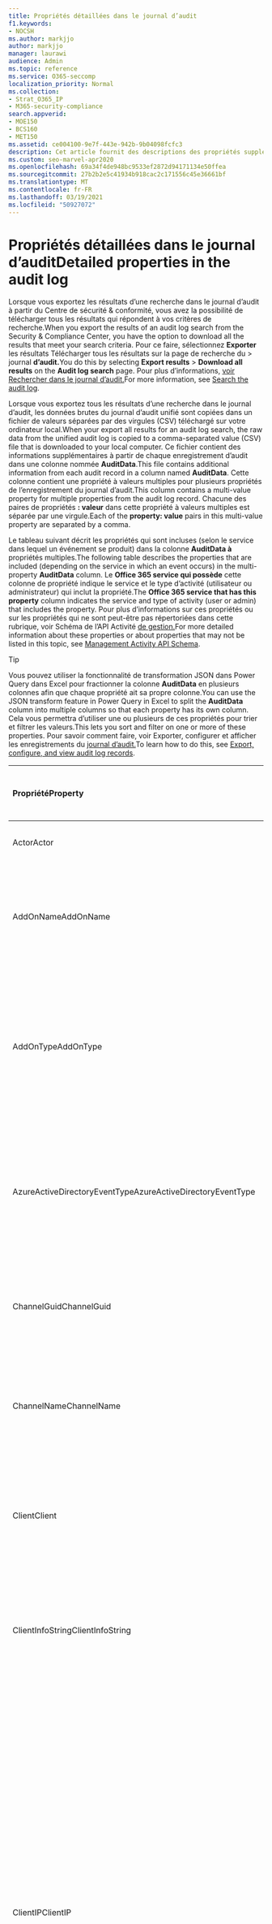 ```yaml
---
title: Propriétés détaillées dans le journal d’audit
f1.keywords:
- NOCSH
ms.author: markjjo
author: markjjo
manager: laurawi
audience: Admin
ms.topic: reference
ms.service: O365-seccomp
localization_priority: Normal
ms.collection:
- Strat_O365_IP
- M365-security-compliance
search.appverid:
- MOE150
- BCS160
- MET150
ms.assetid: ce004100-9e7f-443e-942b-9b04098fcfc3
description: Cet article fournit des descriptions des propriétés supplémentaires incluses lorsque vous exportez des résultats pour un enregistrement Office 365'audit.
ms.custom: seo-marvel-apr2020
ms.openlocfilehash: 69a34f4de948bc9533ef2872d94171134e50ffea
ms.sourcegitcommit: 27b2b2e5c41934b918cac2c171556c45e36661bf
ms.translationtype: MT
ms.contentlocale: fr-FR
ms.lasthandoff: 03/19/2021
ms.locfileid: "50927072"
---
```

# <a name="detailed-properties-in-the-audit-log"></a><span data-ttu-id="06380-103">Propriétés détaillées dans le journal d’audit</span><span class="sxs-lookup"><span data-stu-id="06380-103">Detailed properties in the audit log</span></span>

<span data-ttu-id="06380-104">Lorsque vous exportez les résultats d’une recherche dans le journal d’audit à partir du Centre de sécurité & conformité, vous avez la possibilité de télécharger tous les résultats qui répondent à vos critères de recherche.</span><span class="sxs-lookup"><span data-stu-id="06380-104">When you export the results of an audit log search from the Security & Compliance Center, you have the option to download all the results that meet your search criteria.</span></span> <span data-ttu-id="06380-105">Pour ce faire, sélectionnez **Exporter** les résultats Télécharger tous les résultats sur la page de recherche du \>  journal **d’audit.**</span><span class="sxs-lookup"><span data-stu-id="06380-105">You do this by selecting **Export results** \> **Download all results** on the **Audit log search** page.</span></span> <span data-ttu-id="06380-106">Pour plus d’informations, [voir Rechercher dans le journal d’audit.](search-the-audit-log-in-security-and-compliance.md)</span><span class="sxs-lookup"><span data-stu-id="06380-106">For more information, see [Search the audit log](search-the-audit-log-in-security-and-compliance.md).</span></span>
  
 <span data-ttu-id="06380-107">Lorsque vous exportez tous les résultats d’une recherche dans le journal d’audit, les données brutes du journal d’audit unifié sont copiées dans un fichier de valeurs séparées par des virgules (CSV) téléchargé sur votre ordinateur local.</span><span class="sxs-lookup"><span data-stu-id="06380-107">When your export all results for an audit log search, the raw data from the unified audit log is copied to a comma-separated value (CSV) file that is downloaded to your local computer.</span></span> <span data-ttu-id="06380-108">Ce fichier contient des informations supplémentaires à partir de chaque enregistrement d’audit dans une colonne nommée **AuditData**.</span><span class="sxs-lookup"><span data-stu-id="06380-108">This file contains additional information from each audit record in a column named **AuditData**.</span></span> <span data-ttu-id="06380-109">Cette colonne contient une propriété à valeurs multiples pour plusieurs propriétés de l’enregistrement du journal d’audit.</span><span class="sxs-lookup"><span data-stu-id="06380-109">This column contains a multi-value property for multiple properties from the audit log record.</span></span> <span data-ttu-id="06380-110">Chacune des paires de propriétés **: valeur** dans cette propriété à valeurs multiples est séparée par une virgule.</span><span class="sxs-lookup"><span data-stu-id="06380-110">Each of the **property: value** pairs in this multi-value property are separated by a comma.</span></span> 
  
<span data-ttu-id="06380-111">Le tableau suivant décrit les propriétés qui sont incluses (selon le service dans lequel un événement se produit) dans la colonne **AuditData à** propriétés multiples.</span><span class="sxs-lookup"><span data-stu-id="06380-111">The following table describes the properties that are included (depending on the service in which an event occurs) in the multi-property **AuditData** column.</span></span> <span data-ttu-id="06380-112">Le **Office 365 service qui possède** cette colonne de propriété indique le service et le type d’activité (utilisateur ou administrateur) qui inclut la propriété.</span><span class="sxs-lookup"><span data-stu-id="06380-112">The **Office 365 service that has this property** column indicates the service and type of activity (user or admin) that includes the property.</span></span> <span data-ttu-id="06380-113">Pour plus d’informations sur ces propriétés ou sur les propriétés qui ne sont peut-être pas répertoriées dans cette rubrique, voir Schéma de l’API Activité [de gestion.](/office/office-365-management-api/office-365-management-activity-api-schema)</span><span class="sxs-lookup"><span data-stu-id="06380-113">For more detailed information about these properties or about properties that may not be listed in this topic, see [Management Activity API Schema](/office/office-365-management-api/office-365-management-activity-api-schema).</span></span>
  
> [!TIP]
> <span data-ttu-id="06380-114">Vous pouvez utiliser la fonctionnalité de transformation JSON dans Power Query dans Excel pour fractionner la colonne **AuditData** en plusieurs colonnes afin que chaque propriété ait sa propre colonne.</span><span class="sxs-lookup"><span data-stu-id="06380-114">You can use the JSON transform feature in Power Query in Excel to split the **AuditData** column into multiple columns so that each property has its own column.</span></span> <span data-ttu-id="06380-115">Cela vous permettra d’utiliser une ou plusieurs de ces propriétés pour trier et filtrer les valeurs.</span><span class="sxs-lookup"><span data-stu-id="06380-115">This lets you sort and filter on one or more of these properties.</span></span> <span data-ttu-id="06380-116">Pour savoir comment faire, voir Exporter, configurer et afficher les enregistrements du [journal d’audit.](export-view-audit-log-records.md)</span><span class="sxs-lookup"><span data-stu-id="06380-116">To learn how to do this, see [Export, configure, and view audit log records](export-view-audit-log-records.md).</span></span> 
  
|<span data-ttu-id="06380-117">**Propriété**</span><span class="sxs-lookup"><span data-stu-id="06380-117">**Property**</span></span>|<span data-ttu-id="06380-118">**Description**</span><span class="sxs-lookup"><span data-stu-id="06380-118">**Description**</span></span>|<span data-ttu-id="06380-119">**Microsoft 365 service qui possède cette propriété**</span><span class="sxs-lookup"><span data-stu-id="06380-119">**Microsoft 365 service that has this property**</span></span>|
|:-----|:-----|:-----|
|<span data-ttu-id="06380-120">Actor</span><span class="sxs-lookup"><span data-stu-id="06380-120">Actor</span></span>|<span data-ttu-id="06380-121">Compte d’utilisateur ou de service qui a effectué l’action.</span><span class="sxs-lookup"><span data-stu-id="06380-121">The user or service account that performed the action.</span></span>|<span data-ttu-id="06380-122">Azure Active Directory</span><span class="sxs-lookup"><span data-stu-id="06380-122">Azure Active Directory</span></span>|
|<span data-ttu-id="06380-123">AddOnName</span><span class="sxs-lookup"><span data-stu-id="06380-123">AddOnName</span></span>|<span data-ttu-id="06380-124">Nom d’un module qui a été ajouté, supprimé ou mis à jour dans une équipe.</span><span class="sxs-lookup"><span data-stu-id="06380-124">The name of an add-on that was added, removed, or updated in a team.</span></span> <span data-ttu-id="06380-125">Le type de modules Microsoft Teams est un bot, un connecteur ou un onglet.</span><span class="sxs-lookup"><span data-stu-id="06380-125">The type of add-ons in Microsoft Teams is a bot, a connector, or a tab.</span></span>|<span data-ttu-id="06380-126">Microsoft Teams</span><span class="sxs-lookup"><span data-stu-id="06380-126">Microsoft Teams</span></span>|
|<span data-ttu-id="06380-127">AddOnType</span><span class="sxs-lookup"><span data-stu-id="06380-127">AddOnType</span></span>|<span data-ttu-id="06380-128">Type d’un module qui a été ajouté, supprimé ou mis à jour dans une équipe.</span><span class="sxs-lookup"><span data-stu-id="06380-128">The type of an add-on that was added, removed, or updated in a team.</span></span> <span data-ttu-id="06380-129">Les valeurs suivantes indiquent le type de modules.</span><span class="sxs-lookup"><span data-stu-id="06380-129">The following values indicate the type of add-on.</span></span>  <br/> <span data-ttu-id="06380-130">**1** : indique un bot.</span><span class="sxs-lookup"><span data-stu-id="06380-130">**1** - Indicates a bot.</span></span><br/> <span data-ttu-id="06380-131">**2** : indique un connecteur.</span><span class="sxs-lookup"><span data-stu-id="06380-131">**2** - Indicates a connector.</span></span><br/> <span data-ttu-id="06380-132">**3** - Indique un onglet.</span><span class="sxs-lookup"><span data-stu-id="06380-132">**3** - Indicates a tab.</span></span>|<span data-ttu-id="06380-133">Microsoft Teams</span><span class="sxs-lookup"><span data-stu-id="06380-133">Microsoft Teams</span></span>|
|<span data-ttu-id="06380-134">AzureActiveDirectoryEventType</span><span class="sxs-lookup"><span data-stu-id="06380-134">AzureActiveDirectoryEventType</span></span>|<span data-ttu-id="06380-135">Type de Azure Active Directory événement.</span><span class="sxs-lookup"><span data-stu-id="06380-135">The type of Azure Active Directory event.</span></span> <span data-ttu-id="06380-136">Les valeurs suivantes indiquent le type d’événement.</span><span class="sxs-lookup"><span data-stu-id="06380-136">The following values indicate the type of event.</span></span>  <br/> <span data-ttu-id="06380-137">**0** : indique un événement de connexion de compte.</span><span class="sxs-lookup"><span data-stu-id="06380-137">**0** - Indicates an account login event.</span></span><br/> <span data-ttu-id="06380-138">**1** : indique un événement de sécurité d’application Azure.</span><span class="sxs-lookup"><span data-stu-id="06380-138">**1** - Indicates an Azure application security event.</span></span>|<span data-ttu-id="06380-139">Azure Active Directory</span><span class="sxs-lookup"><span data-stu-id="06380-139">Azure Active Directory</span></span>|
|<span data-ttu-id="06380-140">ChannelGuid</span><span class="sxs-lookup"><span data-stu-id="06380-140">ChannelGuid</span></span>|<span data-ttu-id="06380-141">ID d’un canal Microsoft Teams de distribution.</span><span class="sxs-lookup"><span data-stu-id="06380-141">The ID of a Microsoft Teams channel.</span></span> <span data-ttu-id="06380-142">L’équipe dans qui se trouve le canal est identifiée par les propriétés **TeamName** et **TeamGuid.**</span><span class="sxs-lookup"><span data-stu-id="06380-142">The team that the channel is located in is identified by the **TeamName** and **TeamGuid** properties.</span></span>|<span data-ttu-id="06380-143">Microsoft Teams</span><span class="sxs-lookup"><span data-stu-id="06380-143">Microsoft Teams</span></span>|
|<span data-ttu-id="06380-144">ChannelName</span><span class="sxs-lookup"><span data-stu-id="06380-144">ChannelName</span></span>|<span data-ttu-id="06380-145">Nom d’un canal Microsoft Teams de distribution.</span><span class="sxs-lookup"><span data-stu-id="06380-145">The name of a Microsoft Teams channel.</span></span> <span data-ttu-id="06380-146">L’équipe dans qui se trouve le canal est identifiée par les propriétés **TeamName** et **TeamGuid.**</span><span class="sxs-lookup"><span data-stu-id="06380-146">The team that the channel is located in is identified by the **TeamName** and **TeamGuid** properties.</span></span>|<span data-ttu-id="06380-147">Microsoft Teams</span><span class="sxs-lookup"><span data-stu-id="06380-147">Microsoft Teams</span></span>|
|<span data-ttu-id="06380-148">Client</span><span class="sxs-lookup"><span data-stu-id="06380-148">Client</span></span>|<span data-ttu-id="06380-149">L’appareil client, le système d’exploitation de l’appareil et le navigateur d’appareil utilisés pour l’événement de connexion (par exemple, Nokia Lumia 920 ; Windows Phone 8; IE Mobile 11).</span><span class="sxs-lookup"><span data-stu-id="06380-149">The client device, the device OS, and the device browser used for the login event (for example, Nokia Lumia 920; Windows Phone 8; IE Mobile 11).</span></span>|<span data-ttu-id="06380-150">Azure Active Directory</span><span class="sxs-lookup"><span data-stu-id="06380-150">Azure Active Directory</span></span>|
|<span data-ttu-id="06380-151">ClientInfoString</span><span class="sxs-lookup"><span data-stu-id="06380-151">ClientInfoString</span></span>|<span data-ttu-id="06380-152">Informations sur le client de messagerie qui a été utilisé pour effectuer l’opération, telles qu’une version de navigateur, une version Outlook et des informations sur l’appareil mobile</span><span class="sxs-lookup"><span data-stu-id="06380-152">Information about the email client that was used to perform the operation, such as a browser version, Outlook version, and mobile device information</span></span>|<span data-ttu-id="06380-153">Exchange (activité de boîte aux lettres)</span><span class="sxs-lookup"><span data-stu-id="06380-153">Exchange (mailbox activity)</span></span>|
|<span data-ttu-id="06380-154">ClientIP</span><span class="sxs-lookup"><span data-stu-id="06380-154">ClientIP</span></span>|<span data-ttu-id="06380-155">Adresse IP du périphérique utilisé lors de la journalisation de l’activité.</span><span class="sxs-lookup"><span data-stu-id="06380-155">The IP address of the device that was used when the activity was logged.</span></span> <span data-ttu-id="06380-156">L’adresse IP apparaît au format d’adresse IPv4 ou IPv6.</span><span class="sxs-lookup"><span data-stu-id="06380-156">The IP address is displayed in either an IPv4 or IPv6 address format.</span></span><br/><br/> <span data-ttu-id="06380-157">Pour certains services, la valeur affichée dans cette propriété peut être l'adresse IP d'une application sécurisée (par exemple, Office sur les applications Web) qui appelle le service au nom d'un utilisateur et non l'adresse IP de l'appareil utilisé par la personne ayant effectué l'activité.</span><span class="sxs-lookup"><span data-stu-id="06380-157">For some services, the value displayed in this property might be the IP address for a trusted application (for example, Office on the web apps) calling into the service on behalf of a user and not the IP address of the device used by person who performed the activity.</span></span> <br/><br/><span data-ttu-id="06380-158">En outre, pour l’activité d’administrateur (ou l’activité effectuée par un compte système) pour les événements liés à Azure Active Directory, l’adresse IP n’est pas enregistrée et la valeur de la propriété ClientIP est `null` .</span><span class="sxs-lookup"><span data-stu-id="06380-158">Also, for admin activity (or activity performed by a system account) for Azure Active Directory-related events, the IP address isn't logged and the value for the ClientIP property is `null`.</span></span> |<span data-ttu-id="06380-159">Azure Active Directory, Exchange, SharePoint</span><span class="sxs-lookup"><span data-stu-id="06380-159">Azure Active Directory, Exchange, SharePoint</span></span>|
|<span data-ttu-id="06380-160">CreationTime</span><span class="sxs-lookup"><span data-stu-id="06380-160">CreationTime</span></span>|<span data-ttu-id="06380-161">Date et heure à l’heure UTC (temps universel coordonné) au moment où l’utilisateur a effectué l’activité.</span><span class="sxs-lookup"><span data-stu-id="06380-161">The date and time in Coordinated Universal Time (UTC) when the user performed the activity.</span></span>|<span data-ttu-id="06380-162">Tous</span><span class="sxs-lookup"><span data-stu-id="06380-162">All</span></span>|
|<span data-ttu-id="06380-163">DestinationFileExtension</span><span class="sxs-lookup"><span data-stu-id="06380-163">DestinationFileExtension</span></span>|<span data-ttu-id="06380-164">Extension du fichier qui est copié ou déplacé.</span><span class="sxs-lookup"><span data-stu-id="06380-164">The file extension of a file that is copied or moved.</span></span> <span data-ttu-id="06380-165">Cette propriété s’affiche uniquement pour les activités de l’utilisateur FileCopied et FileMoved.</span><span class="sxs-lookup"><span data-stu-id="06380-165">This property is displayed only for the FileCopied and FileMoved user activities.</span></span>|<span data-ttu-id="06380-166">SharePoint</span><span class="sxs-lookup"><span data-stu-id="06380-166">SharePoint</span></span>|
|<span data-ttu-id="06380-167">DestinationFileName</span><span class="sxs-lookup"><span data-stu-id="06380-167">DestinationFileName</span></span>|<span data-ttu-id="06380-168">Le nom du fichier est copié ou déplacé.</span><span class="sxs-lookup"><span data-stu-id="06380-168">The name of the file is copied or moved.</span></span> <span data-ttu-id="06380-169">Cette propriété s’affiche uniquement pour les actions FileCopied et FileMoved.</span><span class="sxs-lookup"><span data-stu-id="06380-169">This property is displayed only for the FileCopied and FileMoved actions.</span></span>|<span data-ttu-id="06380-170">SharePoint</span><span class="sxs-lookup"><span data-stu-id="06380-170">SharePoint</span></span>|
|<span data-ttu-id="06380-171">DestinationRelativeUrl</span><span class="sxs-lookup"><span data-stu-id="06380-171">DestinationRelativeUrl</span></span>|<span data-ttu-id="06380-172">URL du dossier de destination dans lequel un fichier est copié ou déplacé.</span><span class="sxs-lookup"><span data-stu-id="06380-172">The URL of the destination folder where a file is copied or moved.</span></span> <span data-ttu-id="06380-173">La combinaison des valeurs pour **siteURL**, **DestinationRelativeURL** et la propriété **DestinationFileName** est identique à la valeur de la propriété **ObjectID,** qui est le nom du chemin d’accès complet pour le fichier qui a été copié.</span><span class="sxs-lookup"><span data-stu-id="06380-173">The combination of the values for the **SiteURL**, the **DestinationRelativeURL**, and the **DestinationFileName** property is the same as the value for the **ObjectID** property, which is the full path name for the file that was copied.</span></span> <span data-ttu-id="06380-174">Cette propriété s’affiche uniquement pour les activités de l’utilisateur FileCopied et FileMoved.</span><span class="sxs-lookup"><span data-stu-id="06380-174">This property is displayed only for the FileCopied and FileMoved user activities.</span></span>|<span data-ttu-id="06380-175">SharePoint</span><span class="sxs-lookup"><span data-stu-id="06380-175">SharePoint</span></span>|
|<span data-ttu-id="06380-176">EventSource</span><span class="sxs-lookup"><span data-stu-id="06380-176">EventSource</span></span>|<span data-ttu-id="06380-177">Identifie qu’un événement s’est produit dans SharePoint.</span><span class="sxs-lookup"><span data-stu-id="06380-177">Identifies that an event occurred in SharePoint.</span></span> <span data-ttu-id="06380-178">Les valeurs possibles **sont SharePoint** **et ObjectModel**.</span><span class="sxs-lookup"><span data-stu-id="06380-178">Possible values are **SharePoint** and **ObjectModel**.</span></span>|<span data-ttu-id="06380-179">SharePoint</span><span class="sxs-lookup"><span data-stu-id="06380-179">SharePoint</span></span>|
|<span data-ttu-id="06380-180">ExternalAccess</span><span class="sxs-lookup"><span data-stu-id="06380-180">ExternalAccess</span></span>|<span data-ttu-id="06380-181">Pour Exchange activité d’administrateur, spécifie si la cmdlet a été exécuté par un utilisateur de votre organisation, par le personnel du centre de données Microsoft ou un compte de service de centre de données, ou par un administrateur délégué.</span><span class="sxs-lookup"><span data-stu-id="06380-181">For Exchange admin activity, specifies whether the cmdlet was run by a user in your organization, by Microsoft datacenter personnel or a datacenter service account, or by a delegated administrator.</span></span> <span data-ttu-id="06380-182">La valeur **False** indique que la cmdlet a été exécutée par un membre de votre organisation.</span><span class="sxs-lookup"><span data-stu-id="06380-182">The value **False** indicates that the cmdlet was run by someone in your organization.</span></span> <span data-ttu-id="06380-183">La valeur **True** indique que la cmdlet a été exécutée par le personnel du centre de données, un compte de service du centre de données ou un administrateur délégué.</span><span class="sxs-lookup"><span data-stu-id="06380-183">The value **True** indicates that the cmdlet was run by datacenter personnel, a datacenter service account, or a delegated administrator.</span></span>  <br/> <span data-ttu-id="06380-184">Pour Exchange’activité de boîte aux lettres, spécifie si une boîte aux lettres a été accessible par un utilisateur extérieur à votre organisation.</span><span class="sxs-lookup"><span data-stu-id="06380-184">For Exchange mailbox activity, specifies whether a mailbox was accessed by a user outside your organization.</span></span>|<span data-ttu-id="06380-185">Exchange</span><span class="sxs-lookup"><span data-stu-id="06380-185">Exchange</span></span>|
|<span data-ttu-id="06380-186">ExtendedProperties</span><span class="sxs-lookup"><span data-stu-id="06380-186">ExtendedProperties</span></span>|<span data-ttu-id="06380-187">Propriétés étendues d’un Azure Active Directory événement.</span><span class="sxs-lookup"><span data-stu-id="06380-187">The extended properties for an Azure Active Directory event.</span></span>|<span data-ttu-id="06380-188">Azure Active Directory</span><span class="sxs-lookup"><span data-stu-id="06380-188">Azure Active Directory</span></span>|
|<span data-ttu-id="06380-189">ID</span><span class="sxs-lookup"><span data-stu-id="06380-189">ID</span></span>|<span data-ttu-id="06380-190">ID de l’entrée de rapport.</span><span class="sxs-lookup"><span data-stu-id="06380-190">The ID of the report entry.</span></span> <span data-ttu-id="06380-191">L’ID identifie de manière unique l’entrée du rapport.</span><span class="sxs-lookup"><span data-stu-id="06380-191">The ID uniquely identifies the report entry.</span></span>|<span data-ttu-id="06380-192">Tous</span><span class="sxs-lookup"><span data-stu-id="06380-192">All</span></span>|
|<span data-ttu-id="06380-193">InternalLogonType</span><span class="sxs-lookup"><span data-stu-id="06380-193">InternalLogonType</span></span>|<span data-ttu-id="06380-194">Réservé à une utilisation interne.</span><span class="sxs-lookup"><span data-stu-id="06380-194">Reserved for internal use.</span></span>|<span data-ttu-id="06380-195">Exchange (activité de boîte aux lettres)</span><span class="sxs-lookup"><span data-stu-id="06380-195">Exchange (mailbox activity)</span></span>|
|<span data-ttu-id="06380-196">ItemType</span><span class="sxs-lookup"><span data-stu-id="06380-196">ItemType</span></span>|<span data-ttu-id="06380-197">Type d’objet consulté ou modifié.</span><span class="sxs-lookup"><span data-stu-id="06380-197">The type of object that was accessed or modified.</span></span> <span data-ttu-id="06380-198">Les valeurs **possibles sont Fichier,** **Dossier,** **Web,** **Site,** **Client** et **DocumentLibrary**.</span><span class="sxs-lookup"><span data-stu-id="06380-198">Possible values include **File**, **Folder**, **Web**, **Site**, **Tenant**, and **DocumentLibrary**.</span></span>|<span data-ttu-id="06380-199">SharePoint</span><span class="sxs-lookup"><span data-stu-id="06380-199">SharePoint</span></span>|
|<span data-ttu-id="06380-200">LoginStatus</span><span class="sxs-lookup"><span data-stu-id="06380-200">LoginStatus</span></span>|<span data-ttu-id="06380-201">Identifie les échecs de connexion qui ont pu se produire.</span><span class="sxs-lookup"><span data-stu-id="06380-201">Identifies login failures that might have occurred.</span></span>|<span data-ttu-id="06380-202">Azure Active Directory</span><span class="sxs-lookup"><span data-stu-id="06380-202">Azure Active Directory</span></span>|
|<span data-ttu-id="06380-203">LogonType</span><span class="sxs-lookup"><span data-stu-id="06380-203">LogonType</span></span>|<span data-ttu-id="06380-204">Type d’accès aux boîtes aux lettres.</span><span class="sxs-lookup"><span data-stu-id="06380-204">The type of mailbox access.</span></span> <span data-ttu-id="06380-205">Les valeurs suivantes indiquent le type d’utilisateur qui a accédé à la boîte aux lettres.</span><span class="sxs-lookup"><span data-stu-id="06380-205">The following values indicate the type of user who accessed the mailbox.</span></span>  <br/><br/> <span data-ttu-id="06380-206">**0** : indique un propriétaire de boîte aux lettres.</span><span class="sxs-lookup"><span data-stu-id="06380-206">**0** - Indicates a mailbox owner.</span></span><br/> <span data-ttu-id="06380-207">**1** : indique un administrateur.</span><span class="sxs-lookup"><span data-stu-id="06380-207">**1** - Indicates an administrator.</span></span><br/> <span data-ttu-id="06380-208">**2** : indique un délégué.</span><span class="sxs-lookup"><span data-stu-id="06380-208">**2** - Indicates a delegate.</span></span> <br/><span data-ttu-id="06380-209">**3** : indique le service de transport dans le centre de données Microsoft.</span><span class="sxs-lookup"><span data-stu-id="06380-209">**3** - Indicates the transport service in the Microsoft datacenter.</span></span><br/> <span data-ttu-id="06380-210">**4** - Indique un compte de service dans le centre de données Microsoft.</span><span class="sxs-lookup"><span data-stu-id="06380-210">**4** - Indicates a   service account in the Microsoft datacenter.</span></span> <br/><span data-ttu-id="06380-211">**6** : indique un administrateur délégué.</span><span class="sxs-lookup"><span data-stu-id="06380-211">**6** - Indicates a delegated administrator.</span></span>|<span data-ttu-id="06380-212">Exchange (activité de boîte aux lettres)</span><span class="sxs-lookup"><span data-stu-id="06380-212">Exchange (mailbox activity)</span></span>|
|<span data-ttu-id="06380-213">MailboxGuid</span><span class="sxs-lookup"><span data-stu-id="06380-213">MailboxGuid</span></span>|<span data-ttu-id="06380-214">GUID Exchange de la boîte aux lettres consultée.</span><span class="sxs-lookup"><span data-stu-id="06380-214">The Exchange GUID of the mailbox that was accessed.</span></span>|<span data-ttu-id="06380-215">Exchange (activité de boîte aux lettres)</span><span class="sxs-lookup"><span data-stu-id="06380-215">Exchange (mailbox activity)</span></span>|
|<span data-ttu-id="06380-216">MailboxOwnerUPN</span><span class="sxs-lookup"><span data-stu-id="06380-216">MailboxOwnerUPN</span></span>|<span data-ttu-id="06380-217">Adresse de messagerie du propriétaire de la boîte aux lettres consultée.</span><span class="sxs-lookup"><span data-stu-id="06380-217">The email address of the person who owns the mailbox that was accessed.</span></span>|<span data-ttu-id="06380-218">Exchange (activité de boîte aux lettres)</span><span class="sxs-lookup"><span data-stu-id="06380-218">Exchange (mailbox activity)</span></span>|
|<span data-ttu-id="06380-219">Members</span><span class="sxs-lookup"><span data-stu-id="06380-219">Members</span></span>|<span data-ttu-id="06380-220">Répertorie les utilisateurs qui ont été ajoutés ou supprimés d’une équipe.</span><span class="sxs-lookup"><span data-stu-id="06380-220">Lists the users that have been added or removed from a team.</span></span> <span data-ttu-id="06380-221">Les valeurs suivantes indiquent le type de rôles attribué à l’utilisateur.</span><span class="sxs-lookup"><span data-stu-id="06380-221">The following values indicate the Role type assigned to the user.</span></span>  <br/><br/> <span data-ttu-id="06380-222">**1** : indique le rôle propriétaire.</span><span class="sxs-lookup"><span data-stu-id="06380-222">**1** - Indicates  the Owner role.</span></span><br/> <span data-ttu-id="06380-223">**2** indique le rôle Membre.</span><span class="sxs-lookup"><span data-stu-id="06380-223">**2** - Indicates the Member role.</span></span><br/> <span data-ttu-id="06380-224">**3** indique le rôle Invité.</span><span class="sxs-lookup"><span data-stu-id="06380-224">**3** - Indicates the Guest role.</span></span> <br/><br/><span data-ttu-id="06380-225">La propriété Members comprend également le nom de votre organisation et l’adresse e-mail du membre.</span><span class="sxs-lookup"><span data-stu-id="06380-225">The Members property also includes the name of your organization, and the member's email address.</span></span>|<span data-ttu-id="06380-226">Microsoft Teams</span><span class="sxs-lookup"><span data-stu-id="06380-226">Microsoft Teams</span></span>|
|<span data-ttu-id="06380-227">ModifiedProperties (Name, NewValue, OldValue)</span><span class="sxs-lookup"><span data-stu-id="06380-227">ModifiedProperties (Name, NewValue, OldValue)</span></span>|<span data-ttu-id="06380-228">La propriété est incluse pour les événements d’administration, par exemple l’ajout d’un utilisateur en tant que membre d’un site ou d’un groupe d’administration d’une collection de sites.</span><span class="sxs-lookup"><span data-stu-id="06380-228">The property is included for admin events, such as adding a user as a member of a site or a site collection admin group.</span></span> <span data-ttu-id="06380-229">La propriété inclut le nom de la propriété qui a été modifiée (par exemple, le groupe Administrateur de site) la nouvelle valeur de la propriété modifiée (par exemple, l’utilisateur qui a été ajouté en tant qu’administrateur de site et la valeur précédente de l’objet modifié).</span><span class="sxs-lookup"><span data-stu-id="06380-229">The property includes the name of the property that was modified (for example, the Site Admin group) the new value of the modified property (such the user who was added as a site admin, and the previous value of the modified object.</span></span>|<span data-ttu-id="06380-230">Tout (activité de l’administrateur)</span><span class="sxs-lookup"><span data-stu-id="06380-230">All (admin activity)</span></span>|
|<span data-ttu-id="06380-231">ObjectId</span><span class="sxs-lookup"><span data-stu-id="06380-231">ObjectId</span></span>|<span data-ttu-id="06380-232">Pour la journalisation d’audit d’administration Exchange, il s’agit du nom de l’objet modifié par la cmdlet.</span><span class="sxs-lookup"><span data-stu-id="06380-232">For Exchange admin audit logging, the name of the object that was modified by the cmdlet.</span></span>  <br/> <span data-ttu-id="06380-233">Pour SharePoint' activité, le nom complet du chemin d’URL du fichier ou du dossier accessible par un utilisateur.</span><span class="sxs-lookup"><span data-stu-id="06380-233">For SharePoint activity, the full URL path name of the file or folder accessed by a user.</span></span>  <br/> <span data-ttu-id="06380-234">Pour l’activité Azure AD, nom du compte d’utilisateur modifié.</span><span class="sxs-lookup"><span data-stu-id="06380-234">For Azure AD activity, the name of the user account that was modified.</span></span>|<span data-ttu-id="06380-235">Tous</span><span class="sxs-lookup"><span data-stu-id="06380-235">All</span></span>|
|<span data-ttu-id="06380-236">Opération</span><span class="sxs-lookup"><span data-stu-id="06380-236">Operation</span></span>|<span data-ttu-id="06380-237">Nom de l’activité de l’utilisateur ou de l’administrateur.</span><span class="sxs-lookup"><span data-stu-id="06380-237">The name of the user or admin activity.</span></span> <span data-ttu-id="06380-238">La valeur de cette propriété correspond à la valeur qui a été sélectionnée dans la liste de **listes** listes des activités.</span><span class="sxs-lookup"><span data-stu-id="06380-238">The value of this property corresponds to the value that was selected in the **Activities** drop down list.</span></span> <span data-ttu-id="06380-239">Si **afficher les résultats pour toutes les activités** a été sélectionné, le rapport inclut des entrées pour toutes les activités des utilisateurs et des administrateurs pour tous les services.</span><span class="sxs-lookup"><span data-stu-id="06380-239">If **Show results for all activities** was selected, the report will included entries for all user and admin activities for all services.</span></span> <span data-ttu-id="06380-240">Pour obtenir une description des opérations/activités consignées dans  le journal d’audit, consultez l’onglet Activités auditées dans Rechercher dans le journal d’audit dans le [Office 365](search-the-audit-log-in-security-and-compliance.md).</span><span class="sxs-lookup"><span data-stu-id="06380-240">For a description of the operations/activities that are logged in the audit log, see the **Audited activities** tab in [Search the audit log in the Office 365](search-the-audit-log-in-security-and-compliance.md).</span></span>  <br/> <span data-ttu-id="06380-241">Pour une activité d’administration Exchange, cette propriété identifie le nom de la cmdlet qui a été exécutée.</span><span class="sxs-lookup"><span data-stu-id="06380-241">For Exchange admin activity, this property identifies the name of the cmdlet that was run.</span></span>|<span data-ttu-id="06380-242">Tous</span><span class="sxs-lookup"><span data-stu-id="06380-242">All</span></span>|
|<span data-ttu-id="06380-243">OrganizationId</span><span class="sxs-lookup"><span data-stu-id="06380-243">OrganizationId</span></span>|<span data-ttu-id="06380-244">GUID de votre organisation.</span><span class="sxs-lookup"><span data-stu-id="06380-244">The GUID for your organization.</span></span>|<span data-ttu-id="06380-245">Tous</span><span class="sxs-lookup"><span data-stu-id="06380-245">All</span></span>|
|<span data-ttu-id="06380-246">Path</span><span class="sxs-lookup"><span data-stu-id="06380-246">Path</span></span>|<span data-ttu-id="06380-247">Nom de dossier de la boîte aux lettres dans laquelle se trouve le message consulté.</span><span class="sxs-lookup"><span data-stu-id="06380-247">The name of the mailbox folder where the message that was accessed is located.</span></span> <span data-ttu-id="06380-248">Cette propriété identifie également le dossier dans lequel un message est créé ou copié/déplacé.</span><span class="sxs-lookup"><span data-stu-id="06380-248">This property also identifies the folder a where a message is created in or copied/moved to.</span></span>|<span data-ttu-id="06380-249">Exchange (activité de boîte aux lettres)</span><span class="sxs-lookup"><span data-stu-id="06380-249">Exchange (mailbox activity)</span></span>|
|<span data-ttu-id="06380-250">Parameters</span><span class="sxs-lookup"><span data-stu-id="06380-250">Parameters</span></span>|<span data-ttu-id="06380-251">Pour Exchange d’administration, le nom et la valeur de tous les paramètres qui ont été utilisés avec la cmdlet identifiée dans la propriété Operation.</span><span class="sxs-lookup"><span data-stu-id="06380-251">For Exchange admin activity, the name and value for all parameters that were used with the cmdlet that is identified in the Operation property.</span></span>|<span data-ttu-id="06380-252">Exchange (activité de l’administrateur)</span><span class="sxs-lookup"><span data-stu-id="06380-252">Exchange (admin activity)</span></span>|
|<span data-ttu-id="06380-253">RecordType</span><span class="sxs-lookup"><span data-stu-id="06380-253">RecordType</span></span>|<span data-ttu-id="06380-254">Type d’opération indiqué par l’enregistrement.</span><span class="sxs-lookup"><span data-stu-id="06380-254">The type of operation indicated by the record.</span></span> <span data-ttu-id="06380-255">Cette propriété indique le service ou la fonctionnalité dans qui l’opération a été déclenchée.</span><span class="sxs-lookup"><span data-stu-id="06380-255">This property indicates the service or feature that the operation was triggered in.</span></span> <span data-ttu-id="06380-256">Pour obtenir la liste des types d’enregistrement et leur valeur ENUM correspondante (qui est la valeur affichée dans la propriété **RecordType** d’un enregistrement d’audit), voir Type d’enregistrement du journal [d’audit.](/office/office-365-management-api/office-365-management-activity-api-schema#auditlogrecordtype)</span><span class="sxs-lookup"><span data-stu-id="06380-256">For a list of record types and their corresponding ENUM value (which is the value displayed in the **RecordType** property in an audit record), see [Audit log record type](/office/office-365-management-api/office-365-management-activity-api-schema#auditlogrecordtype).</span></span>| 
|<span data-ttu-id="06380-257">ResultStatus</span><span class="sxs-lookup"><span data-stu-id="06380-257">ResultStatus</span></span>|<span data-ttu-id="06380-258">Indique si l’action (spécifiée dans la propriété **Operation)** a réussi ou non.</span><span class="sxs-lookup"><span data-stu-id="06380-258">Indicates whether the action (specified in the **Operation** property) was successful or not.</span></span>  <br/> <span data-ttu-id="06380-259">Pour Exchange’activité de l’administrateur, la valeur est **True** (réussite) ou **False** (échec).</span><span class="sxs-lookup"><span data-stu-id="06380-259">For Exchange admin activity, the value is either **True** (successful) or **False** (failed).</span></span>|<span data-ttu-id="06380-260">Tous</span><span class="sxs-lookup"><span data-stu-id="06380-260">All</span></span>  <br/>|
|<span data-ttu-id="06380-261">SecurityComplianceCenterEventType</span><span class="sxs-lookup"><span data-stu-id="06380-261">SecurityComplianceCenterEventType</span></span>|<span data-ttu-id="06380-262">Indique que l’activité était un événement du Centre de sécurité & conformité.</span><span class="sxs-lookup"><span data-stu-id="06380-262">Indicates that the activity was a Security & Compliance Center event.</span></span> <span data-ttu-id="06380-263">Toutes les activités & conformité et sécurité auront une valeur **de 0** pour cette propriété.</span><span class="sxs-lookup"><span data-stu-id="06380-263">All Security & Compliance Center activities will have a value of **0** for this property.</span></span>|<span data-ttu-id="06380-264">Centre de sécurité et conformité</span><span class="sxs-lookup"><span data-stu-id="06380-264">Security & Compliance Center</span></span>|
|<span data-ttu-id="06380-265">SharingType</span><span class="sxs-lookup"><span data-stu-id="06380-265">SharingType</span></span>|<span data-ttu-id="06380-266">Type d’autorisations de partage attribuées à l’utilisateur avec qui la ressource a été partagée.</span><span class="sxs-lookup"><span data-stu-id="06380-266">The type of sharing permissions that was assigned to the user that the resource was shared with.</span></span> <span data-ttu-id="06380-267">Cet utilisateur est identifié dans la **propriété UserSharedWith.**</span><span class="sxs-lookup"><span data-stu-id="06380-267">This user is identified in the **UserSharedWith** property.</span></span>|<span data-ttu-id="06380-268">SharePoint</span><span class="sxs-lookup"><span data-stu-id="06380-268">SharePoint</span></span>|
|<span data-ttu-id="06380-269">Site</span><span class="sxs-lookup"><span data-stu-id="06380-269">Site</span></span>|<span data-ttu-id="06380-270">GUID du site où se trouve le fichier ou le dossier consulté par l’utilisateur.</span><span class="sxs-lookup"><span data-stu-id="06380-270">The GUID of the site where the file or folder accessed by the user is located.</span></span>|<span data-ttu-id="06380-271">SharePoint</span><span class="sxs-lookup"><span data-stu-id="06380-271">SharePoint</span></span>|
|<span data-ttu-id="06380-272">SiteUrl</span><span class="sxs-lookup"><span data-stu-id="06380-272">SiteUrl</span></span>|<span data-ttu-id="06380-273">URL du site où se trouve le fichier ou le dossier consulté par l’utilisateur.</span><span class="sxs-lookup"><span data-stu-id="06380-273">The URL of the site where the file or folder accessed by the user is located.</span></span>|<span data-ttu-id="06380-274">SharePoint</span><span class="sxs-lookup"><span data-stu-id="06380-274">SharePoint</span></span>|
|<span data-ttu-id="06380-275">SourceFileExtension</span><span class="sxs-lookup"><span data-stu-id="06380-275">SourceFileExtension</span></span>|<span data-ttu-id="06380-276">Extension du fichier consulté par l’utilisateur.</span><span class="sxs-lookup"><span data-stu-id="06380-276">The file extension of the file that was accessed by the user.</span></span> <span data-ttu-id="06380-277">Cette propriété est vide si l’objet consulté est un dossier.</span><span class="sxs-lookup"><span data-stu-id="06380-277">This property is blank if the object that was accessed is a folder.</span></span>|<span data-ttu-id="06380-278">SharePoint</span><span class="sxs-lookup"><span data-stu-id="06380-278">SharePoint</span></span>|
|<span data-ttu-id="06380-279">SourceFileName</span><span class="sxs-lookup"><span data-stu-id="06380-279">SourceFileName</span></span>|<span data-ttu-id="06380-280">Nom du fichier ou du dossier consulté par l’utilisateur.</span><span class="sxs-lookup"><span data-stu-id="06380-280">The name of the file or folder accessed by the user.</span></span>|<span data-ttu-id="06380-281">SharePoint</span><span class="sxs-lookup"><span data-stu-id="06380-281">SharePoint</span></span>|
|<span data-ttu-id="06380-282">SourceRelativeUrl</span><span class="sxs-lookup"><span data-stu-id="06380-282">SourceRelativeUrl</span></span>|<span data-ttu-id="06380-283">URL du dossier contenant le fichier consulté par l’utilisateur.</span><span class="sxs-lookup"><span data-stu-id="06380-283">The URL of the folder that contains the file accessed by the user.</span></span> <span data-ttu-id="06380-284">La combinaison des valeurs pour **siteURL**, **SourceRelativeURL** et la propriété **SourceFileName** est identique à la valeur de la propriété **ObjectID,** qui est le nom du chemin d’accès complet pour le fichier accessible par l’utilisateur.</span><span class="sxs-lookup"><span data-stu-id="06380-284">The combination of the values for the **SiteURL**, the **SourceRelativeURL**, and the **SourceFileName** property is the same as the value for the **ObjectID** property, which is the full path name for the file accessed by the user.</span></span>|<span data-ttu-id="06380-285">SharePoint</span><span class="sxs-lookup"><span data-stu-id="06380-285">SharePoint</span></span>|
|<span data-ttu-id="06380-286">Sujet</span><span class="sxs-lookup"><span data-stu-id="06380-286">Subject</span></span>|<span data-ttu-id="06380-287">Ligne d’objet du message qui a été consulté.</span><span class="sxs-lookup"><span data-stu-id="06380-287">The subject line of the message that was accessed.</span></span>|<span data-ttu-id="06380-288">Exchange (activité de boîte aux lettres)</span><span class="sxs-lookup"><span data-stu-id="06380-288">Exchange (mailbox activity)</span></span>|
|<span data-ttu-id="06380-289">TabType</span><span class="sxs-lookup"><span data-stu-id="06380-289">TabType</span></span>| <span data-ttu-id="06380-290">Type d’onglet ajouté, supprimé ou mis à jour dans une équipe.</span><span class="sxs-lookup"><span data-stu-id="06380-290">The type of tab added, removed, or updated in a team.</span></span> <span data-ttu-id="06380-291">Les valeurs possibles pour cette propriété sont les suivantes :</span><span class="sxs-lookup"><span data-stu-id="06380-291">The possible values for this property are:</span></span>  <br/><br/> <span data-ttu-id="06380-292">**Excel épingle -** Un onglet Excel'</span><span class="sxs-lookup"><span data-stu-id="06380-292">**Excel pin** - An Excel tab.</span></span>  <br/> <span data-ttu-id="06380-293">**Extension** : toutes les applications tierces et tierces ; par exemple, Planification des classes, VSTS et Formulaires.</span><span class="sxs-lookup"><span data-stu-id="06380-293">**Extension** - All first-party and third-party apps; such as Class Schedule, VSTS, and Forms.</span></span>  <br/> <span data-ttu-id="06380-294">**Remarques** - OneNote onglet.</span><span class="sxs-lookup"><span data-stu-id="06380-294">**Notes** - OneNote tab.</span></span>  <br/> <span data-ttu-id="06380-295">**Pdfpin** - Onglet PDF.</span><span class="sxs-lookup"><span data-stu-id="06380-295">**Pdfpin** - A PDF tab.</span></span>  <br/> <span data-ttu-id="06380-296">**Powerbi** - Un onglet Power BI’onglet.</span><span class="sxs-lookup"><span data-stu-id="06380-296">**Powerbi** - A Power BI tab.</span></span>  <br/> <span data-ttu-id="06380-297">**Powerpointpin** - Un onglet PowerPoint’onglet.</span><span class="sxs-lookup"><span data-stu-id="06380-297">**Powerpointpin** - A PowerPoint tab.</span></span>  <br/> <span data-ttu-id="06380-298">**Sharepointfiles** - Un onglet SharePoint'</span><span class="sxs-lookup"><span data-stu-id="06380-298">**Sharepointfiles** - A SharePoint tab.</span></span>  <br/> <span data-ttu-id="06380-299">**Page Web** : onglet de site web épinglé.</span><span class="sxs-lookup"><span data-stu-id="06380-299">**Webpage** - A pinned website tab.</span></span>  <br/> <span data-ttu-id="06380-300">**Wiki-tab** : onglet Wiki.</span><span class="sxs-lookup"><span data-stu-id="06380-300">**Wiki-tab** - A wiki tab.</span></span>  <br/> <span data-ttu-id="06380-301">**Wordpin** - Onglet Word.</span><span class="sxs-lookup"><span data-stu-id="06380-301">**Wordpin** - A Word tab.</span></span>|<span data-ttu-id="06380-302">Microsoft Teams</span><span class="sxs-lookup"><span data-stu-id="06380-302">Microsoft Teams</span></span>|
|<span data-ttu-id="06380-303">Target</span><span class="sxs-lookup"><span data-stu-id="06380-303">Target</span></span>|<span data-ttu-id="06380-304">Utilisateur sur qui l’action (identifiée dans la **propriété Operation)** a été effectuée.</span><span class="sxs-lookup"><span data-stu-id="06380-304">The user that the action (identified in the **Operation** property) was performed on.</span></span> <span data-ttu-id="06380-305">Par exemple, si un utilisateur invité est ajouté à SharePoint ou à une équipe Microsoft, cet utilisateur est répertorié dans cette propriété.</span><span class="sxs-lookup"><span data-stu-id="06380-305">For example, if a guest user is added to SharePoint or a Microsoft Team, that user would be listed in this property.</span></span>|<span data-ttu-id="06380-306">Azure Active Directory</span><span class="sxs-lookup"><span data-stu-id="06380-306">Azure Active Directory</span></span>|
|<span data-ttu-id="06380-307">TeamGuid</span><span class="sxs-lookup"><span data-stu-id="06380-307">TeamGuid</span></span>|<span data-ttu-id="06380-308">ID d’une équipe dans Microsoft Teams.</span><span class="sxs-lookup"><span data-stu-id="06380-308">The ID of a team in Microsoft Teams.</span></span>|<span data-ttu-id="06380-309">Microsoft Teams</span><span class="sxs-lookup"><span data-stu-id="06380-309">Microsoft Teams</span></span>|
|<span data-ttu-id="06380-310">TeamName</span><span class="sxs-lookup"><span data-stu-id="06380-310">TeamName</span></span>|<span data-ttu-id="06380-311">Nom d’une équipe dans Microsoft Teams.</span><span class="sxs-lookup"><span data-stu-id="06380-311">The name of a team in Microsoft Teams.</span></span>|<span data-ttu-id="06380-312">Microsoft Teams</span><span class="sxs-lookup"><span data-stu-id="06380-312">Microsoft Teams</span></span>|
|<span data-ttu-id="06380-313">UserAgent</span><span class="sxs-lookup"><span data-stu-id="06380-313">UserAgent</span></span>|<span data-ttu-id="06380-314">Informations sur le navigateur de l’utilisateur.</span><span class="sxs-lookup"><span data-stu-id="06380-314">Information about the user's browser.</span></span> <span data-ttu-id="06380-315">Ces informations sont fournies par le navigateur.</span><span class="sxs-lookup"><span data-stu-id="06380-315">This information is provided by the browser.</span></span>|<span data-ttu-id="06380-316">SharePoint</span><span class="sxs-lookup"><span data-stu-id="06380-316">SharePoint</span></span>|
|<span data-ttu-id="06380-317">UserDomain</span><span class="sxs-lookup"><span data-stu-id="06380-317">UserDomain</span></span>|<span data-ttu-id="06380-318">Informations d’identité sur l’organisation du client de l’utilisateur (acteur) qui a effectué l’action.</span><span class="sxs-lookup"><span data-stu-id="06380-318">Identity information about the tenant organization of the user (actor) who performed the action.</span></span>|<span data-ttu-id="06380-319">Azure Active Directory</span><span class="sxs-lookup"><span data-stu-id="06380-319">Azure Active Directory</span></span>|
|<span data-ttu-id="06380-320">UserId</span><span class="sxs-lookup"><span data-stu-id="06380-320">UserId</span></span>|<span data-ttu-id="06380-321">L’utilisateur qui a effectué l’action (spécifiée dans la propriété **Operation)** qui a entraîné la journal de l’enregistrement.</span><span class="sxs-lookup"><span data-stu-id="06380-321">The user who performed the action (specified in the **Operation** property) that resulted in the record being logged.</span></span> <span data-ttu-id="06380-322">Les enregistrements d’audit pour les activités effectuées par les comptes système (tels que SHAREPOINT\system ou NT AUTHORITY\SYSTEM) sont également inclus dans le journal d’audit.</span><span class="sxs-lookup"><span data-stu-id="06380-322">Audit records for activity performed by system accounts (such as SHAREPOINT\system or NT AUTHORITY\SYSTEM) are also included in the audit log.</span></span> <span data-ttu-id="06380-323">Une autre valeur courante pour la propriété UserId est app@sharepoint.</span><span class="sxs-lookup"><span data-stu-id="06380-323">Another common value for the UserId property is app@sharepoint.</span></span> <span data-ttu-id="06380-324">Ceci indique que l'«utilisateur » qui a effectué l'activité était une application ayant obtenu les autorisations nécessaires dans SharePoint pour effectuer des actions à l’échelle de l’organisation (par exemple, effectuer une recherche de site SharePoint ou de compte OneDrive) au nom d’un utilisateur, d’un administrateur ou d’un service.</span><span class="sxs-lookup"><span data-stu-id="06380-324">This indicates that the "user" who performed the activity was an application that has the necessary permissions in SharePoint to perform organization-wide actions (such as search a SharePoint site or OneDrive account) on behalf of a user, admin, or service.</span></span> <span data-ttu-id="06380-325">Pour obtenir plus d'informations, consultez [L’application\@sharepoint de l’utilisateur dans des enregistrements d’audit](search-the-audit-log-in-security-and-compliance.md#the-appsharepoint-user-in-audit-records).</span><span class="sxs-lookup"><span data-stu-id="06380-325">For more information, see [The app\@sharepoint user in audit records](search-the-audit-log-in-security-and-compliance.md#the-appsharepoint-user-in-audit-records).</span></span> |<span data-ttu-id="06380-326">Tous</span><span class="sxs-lookup"><span data-stu-id="06380-326">All</span></span>|
|<span data-ttu-id="06380-327">UserKey</span><span class="sxs-lookup"><span data-stu-id="06380-327">UserKey</span></span>|<span data-ttu-id="06380-328">ID de remplacement pour l’utilisateur identifié dans la **propriété UserID.**</span><span class="sxs-lookup"><span data-stu-id="06380-328">An alternative ID for the user identified in the **UserID** property.</span></span> <span data-ttu-id="06380-329">Par exemple, cette propriété est remplie avec l’ID unique (PUID) passport pour les événements effectués par les utilisateurs dans SharePoint.</span><span class="sxs-lookup"><span data-stu-id="06380-329">For example, this property is populated with the passport unique ID (PUID) for events performed by users in SharePoint.</span></span> <span data-ttu-id="06380-330">Cette propriété peut également spécifier la même valeur que la propriété **UserID** pour les événements se produisant dans d’autres services et événements exécutés par des comptes système.</span><span class="sxs-lookup"><span data-stu-id="06380-330">This property also might specify the same value as the **UserID** property for events occurring in other services and events performed by system accounts.</span></span>|<span data-ttu-id="06380-331">Tous</span><span class="sxs-lookup"><span data-stu-id="06380-331">All</span></span>|
|<span data-ttu-id="06380-332">UserSharedWith</span><span class="sxs-lookup"><span data-stu-id="06380-332">UserSharedWith</span></span>|<span data-ttu-id="06380-333">Utilisateur avec lequel une ressource a été partagée.</span><span class="sxs-lookup"><span data-stu-id="06380-333">The user that a resource was shared with.</span></span> <span data-ttu-id="06380-334">Cette propriété est incluse si la valeur de la propriété **Operation** est **SharingSet**.</span><span class="sxs-lookup"><span data-stu-id="06380-334">This property is included if the value for the **Operation** property is **SharingSet**.</span></span> <span data-ttu-id="06380-335">Cet utilisateur est également répertorié dans la colonne **Partagé avec** dans le rapport.</span><span class="sxs-lookup"><span data-stu-id="06380-335">This user is also listed in the **Shared with** column in the report.</span></span>|<span data-ttu-id="06380-336">SharePoint</span><span class="sxs-lookup"><span data-stu-id="06380-336">SharePoint</span></span>|
|<span data-ttu-id="06380-337">UserType</span><span class="sxs-lookup"><span data-stu-id="06380-337">UserType</span></span>|<span data-ttu-id="06380-338">Type d’utilisateur ayant effectué l’opération.</span><span class="sxs-lookup"><span data-stu-id="06380-338">The type of user that performed the operation.</span></span> <span data-ttu-id="06380-339">Les valeurs suivantes indiquent le type d’utilisateur.</span><span class="sxs-lookup"><span data-stu-id="06380-339">The following values indicate the user type.</span></span> <br/> <br/> <span data-ttu-id="06380-340">**0** : utilisateur normal.</span><span class="sxs-lookup"><span data-stu-id="06380-340">**0** - A regular user.</span></span> <br/><span data-ttu-id="06380-341">**2** : un administrateur de votre organisation Microsoft 365 de gestion. <sup>1</sup></span><span class="sxs-lookup"><span data-stu-id="06380-341">**2** - An administrator in your Microsoft 365 organization.<sup>1</sup></span></span> <br/><span data-ttu-id="06380-342">**3** : un compte d’administrateur de centre de données Microsoft ou un compte système de centre de données.</span><span class="sxs-lookup"><span data-stu-id="06380-342">**3** - A Microsoft datacenter administrator or datacenter system account.</span></span> <br/><span data-ttu-id="06380-343">**4** - Un compte système.</span><span class="sxs-lookup"><span data-stu-id="06380-343">**4** - A system account.</span></span> <br/><span data-ttu-id="06380-344">**5** - Application.</span><span class="sxs-lookup"><span data-stu-id="06380-344">**5** - An application.</span></span> <br/><span data-ttu-id="06380-345">**6** - Principal de service.</span><span class="sxs-lookup"><span data-stu-id="06380-345">**6** - A service principal.</span></span><br/><span data-ttu-id="06380-346">**7** - Une stratégie personnalisée.</span><span class="sxs-lookup"><span data-stu-id="06380-346">**7** - A custom policy.</span></span><br/><span data-ttu-id="06380-347">**8** : une stratégie système.</span><span class="sxs-lookup"><span data-stu-id="06380-347">**8** - A system policy.</span></span>|<span data-ttu-id="06380-348">Tous</span><span class="sxs-lookup"><span data-stu-id="06380-348">All</span></span>|
|<span data-ttu-id="06380-349">Version</span><span class="sxs-lookup"><span data-stu-id="06380-349">Version</span></span>|<span data-ttu-id="06380-350">Indique le numéro de version de l’activité (identifiée par la propriété **Operation)** enregistrée.</span><span class="sxs-lookup"><span data-stu-id="06380-350">Indicates the version number of the activity (identified by the **Operation** property) that's logged.</span></span>|<span data-ttu-id="06380-351">Tous</span><span class="sxs-lookup"><span data-stu-id="06380-351">All</span></span>|
|<span data-ttu-id="06380-352">Charge de travail</span><span class="sxs-lookup"><span data-stu-id="06380-352">Workload</span></span>|<span data-ttu-id="06380-353">Le Microsoft 365 service dans lequel l’activité s’est produite.</span><span class="sxs-lookup"><span data-stu-id="06380-353">The Microsoft 365 service where the activity occurred.</span></span>|<span data-ttu-id="06380-354">Tous</span><span class="sxs-lookup"><span data-stu-id="06380-354">All</span></span>|
||||

> [!NOTE]
><span data-ttu-id="06380-355"><sup>1 Pour</sup> les Azure Active Directory, la valeur d’un administrateur n’est pas utilisée dans un enregistrement d’audit.</span><span class="sxs-lookup"><span data-stu-id="06380-355"><sup>1</sup> For Azure Active Directory-related events, the value for an administrator isn't used in an audit record.</span></span> <span data-ttu-id="06380-356">Les enregistrements d’audit pour les activités effectuées par les administrateurs indiquent qu’un utilisateur normal (par exemple, **UserType : 0**) a effectué l’activité.</span><span class="sxs-lookup"><span data-stu-id="06380-356">Audit records for activities performed by administrators will indicate that a regular user (for example, **UserType: 0**) performed the activity.</span></span> <span data-ttu-id="06380-357">La **propriété UserID** identifie la personne (utilisateur normal ou administrateur) qui a effectué l’activité.</span><span class="sxs-lookup"><span data-stu-id="06380-357">The **UserID** property will identify the person (regular user or administrator) who performed the activity.</span></span><br/>

<span data-ttu-id="06380-358">Les propriétés décrites ci-dessus s’affichent également lorsque vous cliquez sur **Plus** d’informations lors de l’affichage des détails d’un événement spécifique.</span><span class="sxs-lookup"><span data-stu-id="06380-358">The properties described above are also displayed when you click **More information** when viewing the details of a specific event.</span></span>
  
![Cliquez sur Informations supplémentaires pour afficher les propriétés détaillées de l’enregistrement d’événement du journal d’audit](../media/6df582ae-d339-4735-b1a6-80914fb77a08.png)